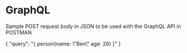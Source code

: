 # GraphQL

Sample POST request body in JSON to be used with the GraphQL API in POSTMAN  

{
	"query": "{ person(name: \\\"Ben\\\" age: 26) }"
}
